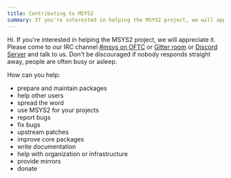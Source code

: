 ```yaml
---
title: Contributing to MSYS2
summary: If you're interested in helping the MSYS2 project, we will appreciate it
---
```

Hi. If you're interested in helping the MSYS2 project, we will appreciate it. Please come to our IRC channel [#msys on OFTC](irc://irc.oftc.net:6667/msys2) or [Gitter room](https://gitter.im/msys2/msys2) or [Discord Server](https://discord.gg/jPQdRdDcT9) and talk to us.
Don't be discouraged if nobody responds straight away, people are often busy or asleep.

How can you help:

- prepare and maintain packages
- help other users
- spread the word
- use MSYS2 for your projects
- report bugs
- fix bugs
- upstream patches
- improve core packages
- write documentation
- help with organization or infrastructure
- provide mirrors
- donate
